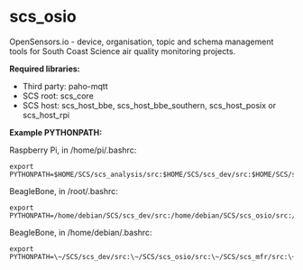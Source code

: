 # scs_osio
OpenSensors.io - device, organisation, topic and schema management tools for South Coast Science  air quality
monitoring projects.

**Required libraries:** 

* Third party: paho-mqtt
* SCS root: scs_core
* SCS host: scs_host_bbe, scs_host_bbe_southern, scs_host_posix or scs_host_rpi



**Example PYTHONPATH:**

Raspberry Pi, in /home/pi/.bashrc:

    export PYTHONPATH=$HOME/SCS/scs_analysis/src:$HOME/SCS/scs_dev/src:$HOME/SCS/scs_osio/src:$HOME/SCS/scs_mfr/src:$HOME/SCS/scs_dfe_eng/src:$HOME/SCS/scs_host_rpi/src:$HOME/SCS/scs_core/src:$PYTHONPATH


BeagleBone, in /root/.bashrc:

    export PYTHONPATH=/home/debian/SCS/scs_dev/src:/home/debian/SCS/scs_osio/src:/home/debian/SCS/scs_mfr/src:/home/debian/SCS/scs_psu/src:/home/debian/SCS/scs_comms_ge910/src:/home/debian/SCS/scs_dfe_eng/src:/home/debian/SCS/scs_host_bbe/src:/home/debian/SCS/scs_core/src:$PYTHONPATH


BeagleBone, in /home/debian/.bashrc:

    export PYTHONPATH=\~/SCS/scs_dev/src:\~/SCS/scs_osio/src:\~/SCS/scs_mfr/src:\~/SCS/scs_psu/src:\~/SCS/scs_comms_ge910/src:\~/SCS/scs_dfe_eng/src:\~/SCS/scs_host_bbe/src:\~/SCS/scs_core/src:$PYTHONPATH
